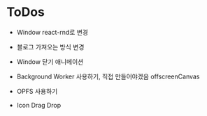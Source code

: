 # ToDos

- Window react-rnd로 변경
- 블로그 가져오는 방식 변경
- Window 닫기 애니메이션
- Background Worker 사용하기, 직접 만들어야겠음 offscreenCanvas

- OPFS 사용하기
- Icon Drag Drop
